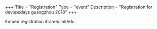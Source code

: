+++
Title = "Registration"
Type = "event"
Description = "Registration for devopsdays guangzhou 2018"
+++

<div style="width:100%; text-align:left;">

Embed registration iframe/link/etc.
</div></div>
</div>
